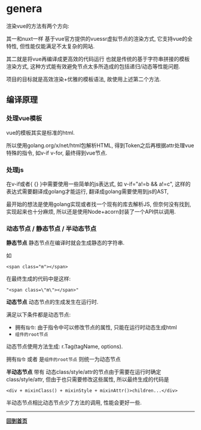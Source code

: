 # genera

渲染vue的方法有两个方向:

其一和nuxt一样 基于vue官方提供的vuessr虚拟节点的渲染方式, 它支持vue的全特性, 但性能仅能满足不太复杂的网站.

其二就是将vue再编译成更高效的代码运行 也就是传统的基于字符串拼接的模板渲染方式, 这种方式能有效避免节点太多所造成的包括递归/动态等性能问题.

项目的目标就是高效渲染+优雅的模板语法, 故使用上述第二个方法.

## 编译原理

### 处理vue模板
vue的模板其实是标准的html.

所以使用golang.org/x/net/html包解析HTML, 得到Token之后再根据attr处理vue特殊的指令, 如v-if v-for, 最终得到vue节点.

### 处理js
在v-if或者{ {} }中需要使用一些简单的js表达式, 如 v-if="a!=b && a!=c", 这样的表达式需要翻译成golang才能运行, 翻译成golang需要使用到js的AST,

最开始的想法是使用golang实现或者找一个现有的库去解析JS, 但奈何没有找到, 实现起来也十分麻烦, 所以还是使用Node+acorn封装了一个API供以调用.

### 动态节点 / 静态节点 / 半动态节点
**静态节点**
静态节点在编译时就会生成静态的字符串.

如
```
<span class="m"></span>
```
在最终生成的代码中是这样:
```
"<span class=\"m\"></span>"
```

**动态节点**
动态节点的生成发生在运行时.

满足以下条件都是动态节点:
- 拥有`指令`: 由于指令中可以修改节点的属性, 只能在运行时动态生成html
- `组件的root节点`

动态节点使用方法生成: r.Tag(tagName, options).

拥有`指令` 或者 是`组件的root节点` 则统一为动态节点

**半动态节点**
带有 动态class/style/attr的节点由于需要在运行时确定class/style/attr, 但由于也只需要修改这些属性, 所以最终生成的代码是
```
<div + mixinClass() + mixinStyle + mixinAttr()>children...</div>
```

半动态节点相比动态节点少了方法的调用, 性能会更好一些.

------

**[回到首页](.)**